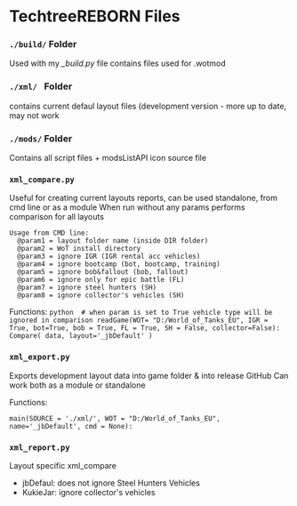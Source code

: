 # TechtreeREBORN Files

### ``` ./build/ ``` Folder
Used with my *_build.py* file contains files used for .wotmod  

###  ``` ./xml/  ``` Folder
contains current defaul layout files (development version - more up to date, may not work

### ``` ./mods/ ``` Folder
Contains all script files + modsListAPI icon source file

### ``` xml_compare.py ```

Useful for creating current layouts reports, can be used standalone, from cmd line or as a module
When run without any params performs comparison for all layouts

    Usage from CMD line:
      @param1 = layout folder name (inside DIR folder)
      @param2 = WoT install directory
      @param3 = ignore IGR (IGR rental acc vehicles)
      @param4 = ignore bootcamp (bot, bootcamp, training)
      @param5 = ignore bob&fallout (bob, fallout)
      @param6 = ignore only for epic battle (FL)
      @param7 = ignore steel hunters (SH)
      @param8 = ignore collector's vehicles (SH)
            
Functions:
    ``` python 
    # when param is set to True vehicle type will be ignored in comparison
    readGame(WOT= "D:/World_of_Tanks_EU", IGR = True, bot=True, bob = True, FL = True, SH = False, collector=False):
    Compare( data, layout='_jbDefault' )
    ```
  
### ``` xml_export.py ``` 

Exports development layout data into game folder & into release GitHub
Can work both as a module or standalone

Functions:

    main(SOURCE = './xml/', WOT = "D:/World_of_Tanks_EU", name='_jbDefault', cmd = None):


### ``` xml_report.py ```

Layout specific xml_compare
- jbDefaul: does not ignore Steel Hunters Vehicles
- KukieJar: ignore collector's vehicles


